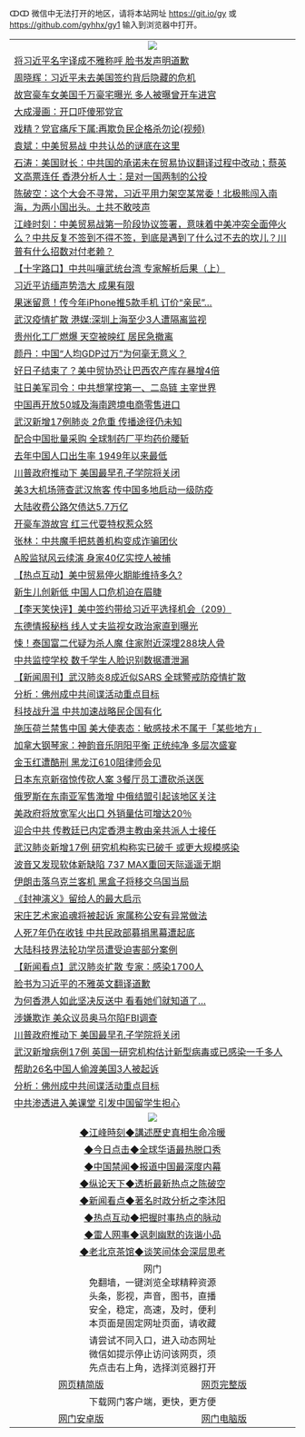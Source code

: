 ↀↀ 微信中无法打开的地区，请将本站网址 https://git.io/gy 或 https://github.com/gyhhx/gy1 输入到浏览器中打开。 

 <table>

  <tr>
    <td colspan="2" align=center><img src="https://cdn.jsdelivr.net/gh/gyoupiodf/im1/20190822-2.jpg"></td>
 </tr>

<tr><td colspan="2" align="left"><a href="https://xball.casa/oo.aspx?name=c1119276&key=eqxowaguscvmxdgc&from=gy">将习近平名字译成不雅称呼 脸书发声明道歉</a></td></tr>
<tr><td colspan="2" align="left"><a href="https://xball.casa/oo.aspx?name=c1119284&key=eqxowaguscvmxdgc&from=gy">周晓辉：习近平未去美国签约背后隐藏的危机</a></td></tr>
<tr><td colspan="2" align="left"><a href="https://xball.casa/oo.aspx?name=c1119262&key=eqxowaguscvmxdgc&from=gy">故宫豪车女美国千万豪宅曝光 多人被曝曾开车进宫</a></td></tr>
<tr><td colspan="2" align="left"><a href="https://xball.casa/oo.aspx?name=c1119261&key=eqxowaguscvmxdgc&from=gy">大成漫画：开口吓傻邪党官</a></td></tr>
<tr><td colspan="2" align="left"><a href="https://xball.casa/oo.aspx?name=c1119264&key=eqxowaguscvmxdgc&from=gy">戏精？党官痛斥下属:再欺负民企格杀勿论(视频)</a></td></tr>
<tr><td colspan="2" align="left"><a href="https://xball.casa/oo.aspx?name=c1119246&key=eqxowaguscvmxdgc&from=gy">袁斌：中美贸易战 中共认怂的谜底在这里</a></td></tr>
<tr><td colspan="2" align="left"><a href="https://xball.casa/oo.aspx?name=c816850&key=eqxowaguscvmxdgc&from=gy">石涛：美国财长：中共国的承诺未在贸易协议翻译过程中改动；蔡英文高票连任 香港分析人士：是对一国两制的公投</a></td></tr>
<tr><td colspan="2" align="left"><a href="https://xball.casa/oo.aspx?name=c816932&key=eqxowaguscvmxdgc&from=gy">陈破空：这个大会不寻常，习近平用力架空某常委！北极熊闯入南海，为两小国出头。土共不敢吱声</a></td></tr>
<tr><td colspan="2" align="left"><a href="https://xball.casa/oo.aspx?name=c922850&key=eqxowaguscvmxdgc&from=gy">江峰时刻：中美贸易战第一阶段协议签署，意味着中美冲突全面停火么？中共反复不签到不得不签，到底是遇到了什么过不去的坎儿？川普有什么招数对付老赖？</a></td></tr>

<tr><td colspan="2" align="left"><a href="https://xball.casa/oo.aspx?name=c1118550&key=eqxowaguscvmxdgc&from=gy">【十字路口】中共叫嚷武统台湾 专家解析后果（上）</a></td></tr>
<tr><td colspan="2" align="left"><a href="https://xball.casa/oo.aspx?name=c1119271&key=eqxowaguscvmxdgc&from=gy">习近平访缅声势浩大 成果有限</a></td></tr>
<tr><td colspan="2" align="left"><a href="https://xball.casa/oo.aspx?name=c1119273&key=eqxowaguscvmxdgc&from=gy">果迷留意！传今年iPhone推5款手机 订价“亲民”…</a></td></tr>
<tr><td colspan="2" align="left"><a href="https://xball.casa/oo.aspx?name=c1119290&key=eqxowaguscvmxdgc&from=gy">武汉疫情扩散 港媒:深圳上海至少3人遭隔离监视</a></td></tr>
<tr><td colspan="2" align="left"><a href="https://xball.casa/oo.aspx?name=c1119281&key=eqxowaguscvmxdgc&from=gy">贵州化工厂燃爆 天空被映红 居民急撤离</a></td></tr>
<tr><td colspan="2" align="left"><a href="https://xball.casa/oo.aspx?name=c1119277&key=eqxowaguscvmxdgc&from=gy">颜丹：中国“人均GDP过万”为何毫无意义？</a></td></tr>
<tr><td colspan="2" align="left"><a href="https://xball.casa/oo.aspx?name=c1119251&key=eqxowaguscvmxdgc&from=gy">好日子结束了？美中贸协恐让巴西农产库存暴增4倍</a></td></tr>
<tr><td colspan="2" align="left"><a href="https://xball.casa/oo.aspx?name=c1119283&key=eqxowaguscvmxdgc&from=gy">驻日美军司令：中共想掌控第一、二岛链 主宰世界</a></td></tr>
<tr><td colspan="2" align="left"><a href="https://xball.casa/oo.aspx?name=c1119272&key=eqxowaguscvmxdgc&from=gy">中国再开放50城及海南跨境电商零售进口</a></td></tr>
<tr><td colspan="2" align="left"><a href="https://xball.casa/oo.aspx?name=c1119260&key=eqxowaguscvmxdgc&from=gy">武汉新增17例肺炎 2危重 传播途径仍未知</a></td></tr>
<tr><td colspan="2" align="left"><a href="https://xball.casa/oo.aspx?name=c1119250&key=eqxowaguscvmxdgc&from=gy">配合中国批量采购 全球制药厂平均药价腰斩</a></td></tr>
<tr><td colspan="2" align="left"><a href="https://xball.casa/oo.aspx?name=c1119278&key=eqxowaguscvmxdgc&from=gy">去年中国人口出生率 1949年以来最低</a></td></tr>
<tr><td colspan="2" align="left"><a href="https://xball.casa/oo.aspx?name=c1119288&key=eqxowaguscvmxdgc&from=gy">川普政府推动下 美国最早孔子学院将关闭</a></td></tr>
<tr><td colspan="2" align="left"><a href="https://xball.casa/oo.aspx?name=c1119263&key=eqxowaguscvmxdgc&from=gy">美3大机场筛查武汉旅客 传中国多地启动一级防疫</a></td></tr>
<tr><td colspan="2" align="left"><a href="https://xball.casa/oo.aspx?name=c1119282&key=eqxowaguscvmxdgc&from=gy">大陆收费公路欠债达5.7万亿</a></td></tr>
<tr><td colspan="2" align="left"><a href="https://xball.casa/oo.aspx?name=c1119256&key=eqxowaguscvmxdgc&from=gy">开豪车游故宫 红三代耍特权惹众怒</a></td></tr>
<tr><td colspan="2" align="left"><a href="https://xball.casa/oo.aspx?name=c1119245&key=eqxowaguscvmxdgc&from=gy">张林：中共魔手把慈善机构变成诈骗团伙</a></td></tr>
<tr><td colspan="2" align="left"><a href="https://xball.casa/oo.aspx?name=c1119294&key=eqxowaguscvmxdgc&from=gy">A股监狱风云续演 身家40亿实控人被捕</a></td></tr>
<tr><td colspan="2" align="left"><a href="https://xball.casa/oo.aspx?name=c1119287&key=eqxowaguscvmxdgc&from=gy">【热点互动】美中贸易停火期能维持多久?</a></td></tr>
<tr><td colspan="2" align="left"><a href="https://xball.casa/oo.aspx?name=c1119292&key=eqxowaguscvmxdgc&from=gy">新生儿创新低 中国人口危机迫在眉睫</a></td></tr>
<tr><td colspan="2" align="left"><a href="https://xball.casa/oo.aspx?name=c1119266&key=eqxowaguscvmxdgc&from=gy">【李天笑快评】美中签约带给习近平选择机会（209）</a></td></tr>
<tr><td colspan="2" align="left"><a href="https://xball.casa/oo.aspx?name=c1119253&key=eqxowaguscvmxdgc&from=gy">东德情报秘档 线人丈夫监视女政治家直到曝光</a></td></tr>
<tr><td colspan="2" align="left"><a href="https://xball.casa/oo.aspx?name=c1119269&key=eqxowaguscvmxdgc&from=gy">悚！泰国富二代疑为杀人魔 住家附近深埋288块人骨</a></td></tr>
<tr><td colspan="2" align="left"><a href="https://xball.casa/oo.aspx?name=c1119280&key=eqxowaguscvmxdgc&from=gy">中共监控学校 数千学生人脸识别数据遭泄漏</a></td></tr>
<tr><td colspan="2" align="left"><a href="https://xball.casa/oo.aspx?name=c1119295&key=eqxowaguscvmxdgc&from=gy">【新闻周刊】武汉肺炎8成近似SARS 全球警戒防疫情扩散</a></td></tr>
<tr><td colspan="2" align="left"><a href="https://xball.casa/oo.aspx?name=c1119293&key=eqxowaguscvmxdgc&from=gy">分析：佛州成中共间谍活动重点目标</a></td></tr>
<tr><td colspan="2" align="left"><a href="https://xball.casa/oo.aspx?name=c1119258&key=eqxowaguscvmxdgc&from=gy">科技战升温 中共加速战略民企国有化</a></td></tr>
<tr><td colspan="2" align="left"><a href="https://xball.casa/oo.aspx?name=c1119248&key=eqxowaguscvmxdgc&from=gy">施压荷兰禁售中国 美大使表态：敏感技术不属于「某些地方」</a></td></tr>
<tr><td colspan="2" align="left"><a href="https://xball.casa/oo.aspx?name=c1119279&key=eqxowaguscvmxdgc&from=gy">加拿大钢琴家：神韵音乐阴阳平衡 正统纯净 多层次盛宴</a></td></tr>
<tr><td colspan="2" align="left"><a href="https://xball.casa/oo.aspx?name=c1119291&key=eqxowaguscvmxdgc&from=gy">金玉红遭酷刑 黑龙江610阻律师会见</a></td></tr>
<tr><td colspan="2" align="left"><a href="https://xball.casa/oo.aspx?name=c1119268&key=eqxowaguscvmxdgc&from=gy">日本东京新宿惊传砍人案 3餐厅员工遭砍杀送医</a></td></tr>
<tr><td colspan="2" align="left"><a href="https://xball.casa/oo.aspx?name=c1119270&key=eqxowaguscvmxdgc&from=gy">俄罗斯在东南亚军售激增 中俄结盟引起该地区关注</a></td></tr>
<tr><td colspan="2" align="left"><a href="https://xball.casa/oo.aspx?name=c1119257&key=eqxowaguscvmxdgc&from=gy">美政府将放宽军火出口 外销量估可增达20％</a></td></tr>
<tr><td colspan="2" align="left"><a href="https://xball.casa/oo.aspx?name=c1119267&key=eqxowaguscvmxdgc&from=gy">迎合中共 传教廷已内定香港主教由亲共派人士接任</a></td></tr>
<tr><td colspan="2" align="left"><a href="https://xball.casa/oo.aspx?name=c1119301&key=eqxowaguscvmxdgc&from=gy">武汉肺炎新增17例 研究机构称实已破千 或更大规模感染</a></td></tr>
<tr><td colspan="2" align="left"><a href="https://xball.casa/oo.aspx?name=c1119252&key=eqxowaguscvmxdgc&from=gy">波音又发现软体新缺陷 737 MAX重回天际遥遥无期</a></td></tr>
<tr><td colspan="2" align="left"><a href="https://xball.casa/oo.aspx?name=c1119249&key=eqxowaguscvmxdgc&from=gy">伊朗击落乌克兰客机 黑盒子将移交乌国当局</a></td></tr>
<tr><td colspan="2" align="left"><a href="https://xball.casa/oo.aspx?name=c1119308&key=eqxowaguscvmxdgc&from=gy">《封神演义》留给人的最大启示</a></td></tr>
<tr><td colspan="2" align="left"><a href="https://xball.casa/oo.aspx?name=c1119302&key=eqxowaguscvmxdgc&from=gy">宋庄艺术家追魂将被起诉 家属称公安有异常做法</a></td></tr>
<tr><td colspan="2" align="left"><a href="https://xball.casa/oo.aspx?name=c1119300&key=eqxowaguscvmxdgc&from=gy">人死7年仍在收钱 中共民政部募捐黑幕遭起底</a></td></tr>
<tr><td colspan="2" align="left"><a href="https://xball.casa/oo.aspx?name=c1119265&key=eqxowaguscvmxdgc&from=gy">大陆科技界法轮功学员遭受迫害部分案例</a></td></tr>
<tr><td colspan="2" align="left"><a href="https://xball.casa/oo.aspx?name=c1119299&key=eqxowaguscvmxdgc&from=gy">【新闻看点】武汉肺炎扩散 专家：感染1700人</a></td></tr>
<tr><td colspan="2" align="left"><a href="https://xball.casa/oo.aspx?name=c1119312&key=eqxowaguscvmxdgc&from=gy">脸书为习近平的不雅英文翻译道歉</a></td></tr>
<tr><td colspan="2" align="left"><a href="https://xball.casa/oo.aspx?name=c1119310&key=eqxowaguscvmxdgc&from=gy">为何香港人如此坚决反送中 看看她们就知道了…</a></td></tr>
<tr><td colspan="2" align="left"><a href="https://xball.casa/oo.aspx?name=c1119316&key=eqxowaguscvmxdgc&from=gy">涉嫌欺诈 美众议员奥马尔陷FBI调查</a></td></tr>
<tr><td colspan="2" align="left"><a href="https://xball.casa/oo.aspx?name=c1119313&key=eqxowaguscvmxdgc&from=gy">川普政府推动下 美国最早孔子学院将关闭</a></td></tr>
<tr><td colspan="2" align="left"><a href="https://xball.casa/oo.aspx?name=c1119314&key=eqxowaguscvmxdgc&from=gy">武汉新增病例17例 英国一研究机构估计新型病毒或已感染一千多人</a></td></tr>
<tr><td colspan="2" align="left"><a href="https://xball.casa/oo.aspx?name=c1119317&key=eqxowaguscvmxdgc&from=gy">帮助26名中国人偷渡美国3人被起诉</a></td></tr>
<tr><td colspan="2" align="left"><a href="https://xball.casa/oo.aspx?name=c1119315&key=eqxowaguscvmxdgc&from=gy">分析：佛州成中共间谍活动重点目标</a></td></tr>
<tr><td colspan="2" align="left"><a href="https://xball.casa/oo.aspx?name=c1119311&key=eqxowaguscvmxdgc&from=gy">中共渗透进入美课堂 引发中国留学生担心</a></td></tr>

 <tr>
   <td colspan="2" align=center><img src="https://cdn.jsdelivr.net/gh/gyoupiodf/im1/jf-1.jpg"></td>
  </tr>
   <tr>
   <td colspan="2" align=center> 
<a href="https://xball.casa/oo.aspx?name=c922850&key=eqxowaguscvmxdgc&from=gy&tag=9877">◆江峰時刻◆講述歷史真相生命冷暖</a><br/>
    </td>
  </tr>
   <tr>
   <td colspan="2" align=center> 
<a href="https://xball.casa/oo.aspx?name=c816850&key=eqxowaguscvmxdgc&from=gy&tag=9877">◆今日点击◆全球华语最热脱口秀</a><br/>
    </td>
  </tr>
  <tr>
  <td colspan="2" align=center>
<a href="https://xball.casa/oo.aspx?name=c816860&key=eqxowaguscvmxdgc&from=gy&tag=99733110">◆中国禁闻◆报道中国最深度内幕</a><br/>
   </tr>
  <tr>
     <td colspan="2" align=center>
<a href="https://xball.casa/oo.aspx?name=c816855&key=eqxowaguscvmxdgc&from=gy&tag=997110">◆纵论天下◆透析最新热点之陈破空</a><br/>
   </tr>
   <tr>
      <td colspan="2" align=center>
<a href="https://xball.casa/oo.aspx?name=c838308&key=eqxowaguscvmxdgc&from=gy&tag=9973110">◆新闻看点◆著名时政分析之李沐阳</a><br/>
   </tr>
   <tr>
     <td colspan="2" align=center>
<a href="https://xball.casa/oo.aspx?name=c816852&key=eqxowaguscvmxdgc&from=gy&tag=9733110">◆热点互动◆把握时事热点的脉动</a><br/>
   </tr>
   <tr>
      <td colspan="2" align=center>
<a href="https://xball.casa/oo.aspx?name=c816694&key=eqxowaguscvmxdgc&from=gy&tag=93310">◆雷人网事◆讽刺幽默的诙谐小品</a><br/>
   </tr>
   <tr>
    <td colspan="2" align=center>
<a href="https://xball.casa/oo.aspx?name=c816650&key=eqxowaguscvmxdgc&from=gy&tag=9973110">◆老北京茶馆◆谈笑间体会深层思考</a><br/>
   </tr>
<tr>
    <td colspan="2" align="center">网门<br/>免翻墙，一键浏览全球精粹资源<br/>头条，影视，声音，图书，直播<br/>安全，稳定，高速，及时，便利<br/>本页面是固定网址页面，请收藏</td>
  <tr>
  <tr>
    <td colspan="2" align="center">请尝试不同入口，进入动态网址<br/>微信如提示停止访问该网页，须<br/>先点击右上角，选择浏览器打开</td>
  <tr>  
  <tr>
    <td align="center"><a href="https://gitcdn.xyz/repo/otiny/up/master/show002.htm">网页精简版</a></td>
    <td align="center"><a href="https://gitcdn.xyz/repo/otiny/up/master/show001.htm">网页完整版</a></td>
  </tr>
  <tr>
    <td colspan="2" align="center">下载网门客户端，更快，更方便</td>
  <tr>
  <tr>
    <td align="center"><a href="https://raw.githubusercontent.com/opipe/up/master/oGatea.apk">网门安卓版</a></td>
    <td align="center"><a href="https://raw.githubusercontent.com/opipe/up/master/oGate.zip">网门电脑版</a></td>
  </tr>

</table>

